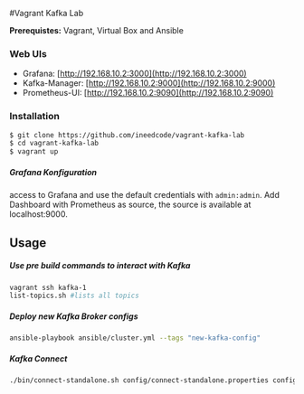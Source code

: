 #Vagrant Kafka Lab

**Prerequistes:** Vagrant, Virtual Box and Ansible

### Web UIs

- Grafana: [http://192.168.10.2:3000](http://192.168.10.2:3000)
- Kafka-Manager: [http://192.168.10.2:9000](http://192.168.10.2:9000)
- Prometheus-UI: [http://192.168.10.2:9090](http://192.168.10.2:9090)


### Installation

```bash
$ git clone https://github.com/ineedcode/vagrant-kafka-lab
$ cd vagrant-kafka-lab
$ vagrant up
```

##### Grafana Konfiguration
access to Grafana and use the default credentials with `admin:admin`. Add Dashboard with Prometheus as source, the source is available at localhost:9000.

## Usage

##### Use pre build commands to interact with Kafka

```bash
vagrant ssh kafka-1
list-topics.sh #lists all topics

```

##### Deploy new Kafka Broker configs

```bash
ansible-playbook ansible/cluster.yml --tags "new-kafka-config"
```

##### Kafka Connect

```bash
./bin/connect-standalone.sh config/connect-standalone.properties config/connect-file-source.properties config/connect-file-sink.properties
```
